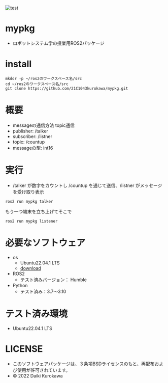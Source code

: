 ![test](https://github.com/21C1043kurokawa/robosys2022/actions/workflows/test.yml/badge.svg)
# mypkg
* ロボットシステム学の授業用ROS2パッケージ

# install
```
mkdor -p ~/ros2のワークスペース名/src
cd ~/ros2のワークスペース名/src
git clone https://github.com/21C1043kurokawa/mypkg.git
```
# 概要 
 * messageの通信方法 topic通信
 * publisher: /talker
 * subscriber: /listner
 * topic: /countup
 * messageの型: int16

# 実行
* /talker が数字をカウントし /countup を通じて送信、/listner がメッセージを受け取り表示
```
ros2 run mypkg talker
```
もう一つ端末を立ち上げてそこで
```
ros2 run mypkg listener
```

# 必要なソフトウェア
 * os
     * Ubuntu22.04.1 LTS
     * [download](https://jp.ubuntu.com/download)
 * ROS2
     * テスト済みバージョン： Humble
 * Python
     * テスト済み：3.7～3.10
# テスト済み環境
 * Ubuntu22.04.1 LTS

# LICENSE
 * このソフトウェアパッケージは、３条項BSDライセンスのもと、再配布および使用が許可されています。
 * © 2022 Daiki Kurokawa

